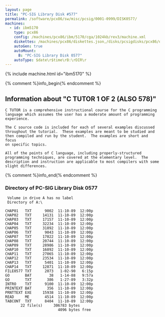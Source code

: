 ```yaml
---
layout: page
title: "PC-SIG Library Disk #577"
permalink: /software/pcx86/sw/misc/pcsig/0001-0999/DISK0577/
machines:
  - id: ibm5170
    type: pcx86
    config: /machines/pcx86/ibm/5170/cga/1024kb/rev3/machine.xml
    diskettes: /machines/pcx86/diskettes.json,/disks/pcsigdisks/pcx86/diskettes.json
    autoGen: true
    autoMount:
      B: "PC-SIG Library Disk 0577"
    autoType: $date\r$time\rB:\rDIR\r
---
```


{% include machine.html id="ibm5170" %}

{% comment %}info_begin{% endcomment %}

## Information about "C TUTOR 1 OF 2 (ALSO 578)"

    C TUTOR is a comprehensive instructional course for the C programming
    language which assumes the user has a moderate amount of programming
    experience.
    
    The C source code is included for each of several examples discussed
    throughout the tutorial.  These examples are meant to be studied and
    then compiled and run by the student.  The examples are short and focus
    on specific topics.
    
    All of the points of C language, including properly-structured
    programming techniques, are covered at the elementary level.  The
    description and instruction are applicable to most compilers with some
    slight differences.
{% comment %}info_end{% endcomment %}


### Directory of PC-SIG Library Disk 0577

     Volume in drive A has no label
     Directory of A:\

    CHAP01   TXT      9002  11-10-89  12:00p
    CHAP02   TXT     14131  11-10-89  12:00p
    CHAP03   TXT     17157  11-10-89  12:00p
    CHAP04   TXT     32234  11-10-89  12:00p
    CHAP05   TXT     31892  11-10-89  12:00p
    CHAP06   TXT      9043  11-10-89  12:00p
    CHAP07   TXT     17022  11-10-89  12:00p
    CHAP08   TXT     20744  11-10-89  12:00p
    CHAP09   TXT     28986  11-10-89  12:00p
    CHAP10   TXT     16892  11-10-89  12:00p
    CHAP11   TXT     27065  11-10-89  12:00p
    CHAP12   TXT     23534  11-10-89  12:00p
    CHAP13   TXT      5401  11-10-89  12:00p
    CHAP14   TXT     12871  11-10-89  12:00p
    FILE0577 TXT      2073   1-02-90   6:15p
    GO       BAT        38   1-14-88   9:57a
    GO       TXT       386   1-27-89   3:32p
    INTRO    TXT      9100  11-10-89  12:00p
    PRINTEXT BAT       356  11-10-89  12:00p
    PRNTTEXT EXE     15938  11-10-89  12:00p
    READ     ME       4514  11-10-89  12:00p
    TABCONT  TXT      8404  11-10-89  12:00p
           22 file(s)     306783 bytes
                            4096 bytes free
